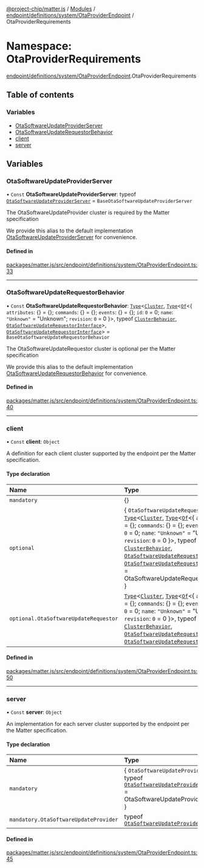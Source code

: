 [@project-chip/matter.js](../README.md) / [Modules](../modules.md) / [endpoint/definitions/system/OtaProviderEndpoint](endpoint_definitions_system_OtaProviderEndpoint.md) / OtaProviderRequirements

# Namespace: OtaProviderRequirements

[endpoint/definitions/system/OtaProviderEndpoint](endpoint_definitions_system_OtaProviderEndpoint.md).OtaProviderRequirements

## Table of contents

### Variables

- [OtaSoftwareUpdateProviderServer](endpoint_definitions_system_OtaProviderEndpoint.OtaProviderRequirements.md#otasoftwareupdateproviderserver)
- [OtaSoftwareUpdateRequestorBehavior](endpoint_definitions_system_OtaProviderEndpoint.OtaProviderRequirements.md#otasoftwareupdaterequestorbehavior)
- [client](endpoint_definitions_system_OtaProviderEndpoint.OtaProviderRequirements.md#client)
- [server](endpoint_definitions_system_OtaProviderEndpoint.OtaProviderRequirements.md#server)

## Variables

### OtaSoftwareUpdateProviderServer

• `Const` **OtaSoftwareUpdateProviderServer**: typeof [`OtaSoftwareUpdateProviderServer`](../classes/behavior_definitions_ota_software_update_provider_export.OtaSoftwareUpdateProviderServer.md) = `BaseOtaSoftwareUpdateProviderServer`

The OtaSoftwareUpdateProvider cluster is required by the Matter specification

We provide this alias to the default implementation [OtaSoftwareUpdateProviderServer](endpoint_definitions_system_OtaProviderEndpoint.OtaProviderRequirements.md#otasoftwareupdateproviderserver) for convenience.

#### Defined in

[packages/matter.js/src/endpoint/definitions/system/OtaProviderEndpoint.ts:33](https://github.com/project-chip/matter.js/blob/2d9f2165d2672864fda3496a6d0d5f93597f82c6/packages/matter.js/src/endpoint/definitions/system/OtaProviderEndpoint.ts#L33)

___

### OtaSoftwareUpdateRequestorBehavior

• `Const` **OtaSoftwareUpdateRequestorBehavior**: [`Type`](../interfaces/behavior_cluster_export.ClusterBehavior.Type.md)\<[`Cluster`](../interfaces/cluster_export.OtaSoftwareUpdateRequestor.Cluster.md), [`Type`](../interfaces/behavior_cluster_export.ClusterBehavior.Type.md)\<[`Of`](../interfaces/cluster_export.ClusterType.Of.md)\<\{ `attributes`: {} = \{}; `commands`: {} = \{}; `events`: {} = \{}; `id`: ``0`` = 0; `name`: ``"Unknown"`` = "Unknown"; `revision`: ``0`` = 0 }\>, typeof [`ClusterBehavior`](behavior_cluster_export.ClusterBehavior.md), [`OtaSoftwareUpdateRequestorInterface`](behavior_definitions_ota_software_update_requestor_export.md#otasoftwareupdaterequestorinterface)\>, [`OtaSoftwareUpdateRequestorInterface`](behavior_definitions_ota_software_update_requestor_export.md#otasoftwareupdaterequestorinterface)\> = `BaseOtaSoftwareUpdateRequestorBehavior`

The OtaSoftwareUpdateRequestor cluster is optional per the Matter specification

We provide this alias to the default implementation [OtaSoftwareUpdateRequestorBehavior](endpoint_definitions_system_OtaProviderEndpoint.OtaProviderRequirements.md#otasoftwareupdaterequestorbehavior) for convenience.

#### Defined in

[packages/matter.js/src/endpoint/definitions/system/OtaProviderEndpoint.ts:40](https://github.com/project-chip/matter.js/blob/2d9f2165d2672864fda3496a6d0d5f93597f82c6/packages/matter.js/src/endpoint/definitions/system/OtaProviderEndpoint.ts#L40)

___

### client

• `Const` **client**: `Object`

A definition for each client cluster supported by the endpoint per the Matter specification.

#### Type declaration

| Name | Type |
| :------ | :------ |
| `mandatory` | {} |
| `optional` | \{ `OtaSoftwareUpdateRequestor`: [`Type`](../interfaces/behavior_cluster_export.ClusterBehavior.Type.md)\<[`Cluster`](../interfaces/cluster_export.OtaSoftwareUpdateRequestor.Cluster.md), [`Type`](../interfaces/behavior_cluster_export.ClusterBehavior.Type.md)\<[`Of`](../interfaces/cluster_export.ClusterType.Of.md)\<\{ `attributes`: {} = \{}; `commands`: {} = \{}; `events`: {} = \{}; `id`: ``0`` = 0; `name`: ``"Unknown"`` = "Unknown"; `revision`: ``0`` = 0 }\>, typeof [`ClusterBehavior`](behavior_cluster_export.ClusterBehavior.md), [`OtaSoftwareUpdateRequestorInterface`](behavior_definitions_ota_software_update_requestor_export.md#otasoftwareupdaterequestorinterface)\>, [`OtaSoftwareUpdateRequestorInterface`](behavior_definitions_ota_software_update_requestor_export.md#otasoftwareupdaterequestorinterface)\> = OtaSoftwareUpdateRequestorBehavior } |
| `optional.OtaSoftwareUpdateRequestor` | [`Type`](../interfaces/behavior_cluster_export.ClusterBehavior.Type.md)\<[`Cluster`](../interfaces/cluster_export.OtaSoftwareUpdateRequestor.Cluster.md), [`Type`](../interfaces/behavior_cluster_export.ClusterBehavior.Type.md)\<[`Of`](../interfaces/cluster_export.ClusterType.Of.md)\<\{ `attributes`: {} = \{}; `commands`: {} = \{}; `events`: {} = \{}; `id`: ``0`` = 0; `name`: ``"Unknown"`` = "Unknown"; `revision`: ``0`` = 0 }\>, typeof [`ClusterBehavior`](behavior_cluster_export.ClusterBehavior.md), [`OtaSoftwareUpdateRequestorInterface`](behavior_definitions_ota_software_update_requestor_export.md#otasoftwareupdaterequestorinterface)\>, [`OtaSoftwareUpdateRequestorInterface`](behavior_definitions_ota_software_update_requestor_export.md#otasoftwareupdaterequestorinterface)\> |

#### Defined in

[packages/matter.js/src/endpoint/definitions/system/OtaProviderEndpoint.ts:50](https://github.com/project-chip/matter.js/blob/2d9f2165d2672864fda3496a6d0d5f93597f82c6/packages/matter.js/src/endpoint/definitions/system/OtaProviderEndpoint.ts#L50)

___

### server

• `Const` **server**: `Object`

An implementation for each server cluster supported by the endpoint per the Matter specification.

#### Type declaration

| Name | Type |
| :------ | :------ |
| `mandatory` | \{ `OtaSoftwareUpdateProvider`: typeof [`OtaSoftwareUpdateProviderServer`](../classes/behavior_definitions_ota_software_update_provider_export.OtaSoftwareUpdateProviderServer.md) = OtaSoftwareUpdateProviderServer } |
| `mandatory.OtaSoftwareUpdateProvider` | typeof [`OtaSoftwareUpdateProviderServer`](../classes/behavior_definitions_ota_software_update_provider_export.OtaSoftwareUpdateProviderServer.md) |

#### Defined in

[packages/matter.js/src/endpoint/definitions/system/OtaProviderEndpoint.ts:45](https://github.com/project-chip/matter.js/blob/2d9f2165d2672864fda3496a6d0d5f93597f82c6/packages/matter.js/src/endpoint/definitions/system/OtaProviderEndpoint.ts#L45)
